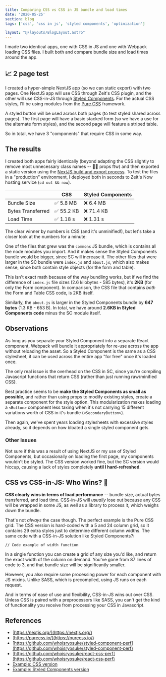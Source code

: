 ```yaml
---
title: Comparing CSS vs CSS in JS bundle and load times
date: '2020-05-25'
section: blog
tags: ['css', 'css in js', 'styled components', 'optimization']

layout: "@/layouts/BlogLayout.astro"
---
```


I made two identical apps, one with CSS in JS and one with Webpack loading CSS files. I built both and compare bundle size and load times around the app.

## 📈 2 page test

I created a hyper-simple NextJS app (so we can static export) with two pages. One NextJS app will use CSS through Zeit's CSS plugin, and the other will use CSS-in-JS through [Styled Components](https://styled-components.com/). For the actual CSS styles, I'll be using modules from the [Pure CSS](http://purecss.io/) framework.

A styled button will be used across both pages (to test styled shared across pages). The first page will have a basic stacked form (so we have a use for the alternate form styles), and the second page will feature a striped table.

So in total, we have 3 "components" that require CSS in some way.

## The results

I created both apps fairly identically (beyond adapting the CSS slightly to remove most unnecessary class names -- 🤹‍♀️ props ftw) and then exported a static version using the [NextJS build and export process](https://nextjs.org/docs/#usage). To test the files in a "production" environment, I deployed both in seconds to Zeit's Now hosting service (`cd out && now`).

|                   | CSS        | Styled Components |
| ----------------- | ---------- | ----------------- |
| Bundle Size       | ✅ 5.8 MB  | ❌ 6.4 MB         |
| Bytes Transferred | ✅ 55.2 KB | ❌ 71.4 KB        |
| Load Time         | ✅ 1.18 s  | ❌ 1.31 s         |

The clear winner by numbers is CSS (and it's unminified!), but let's take a closer look at the numbers for a minute:

One of the files that grew was the `commons` JS bundle, which is contains all the node modules you import. And it makes sense the Styled Components bundle would be bigger, since SC will increase it. The other files that were larger in the SC bundle were `index.js` and `about.js`, which also makes sense, since both contain style objects (for the form and table).

This isn't exact math because of the way bundling works, but if we find the difference of `index.js` file sizes (2.6 kilobytes - 585 bytes), it's **2KB** (for only the Form component). In comparison, the CSS file that contains _both_ the Form and Table CSS code, is 2KB itself.

Similarly, the `about.js` is larger in the Styled Components bundle by **647 bytes** (1.3 KB - 653 B). In total, we have around **2.6KB in Styled Components code** minus the SC module itself.

## Observations

As long as you separate your Styled Component into a separate React component, Webpack will bundle it appropriately for re-use across the app without reloading the asset. So a Styled Component is the same as a CSS stylesheet, it can be used across the entire app "for free" once it's loaded once.

The only real issue is the overhead on the CSS in SC, since you're compiling Javascript functions that return CSS (rather than just running raw/minified CSS).

Best practice seems to be **make the Styled Components as small as possible**, and rather than using props to modify existing styles, create a separate component for the style option. This modularization makes loading a `<Button>` component less taxing when it's not carrying 15 different variations worth of CSS in it's bundle (`<SecondaryButton>`).

Then again, we've spent years loading stylesheets with excessive styles already, so it depends on how bloated a single styled component gets.

### Other Issues

Not sure if this was a result of using NextJS or my use of Styled Components, but occasionally on loading the first page, my components wouldn't be styled. The CSS version worked fine, but the SC version would hiccup, causing a lack of styles completely **until I hard-refreshed**.

## CSS vs CSS-in-JS: Who Wins? 🥊

**CSS clearly wins in terms of load performance** -- bundle size, actual bytes transferred, and load time. CSS-in-JS will _usually_ lose out because any CSS will be wrapped in some JS, as well as a library to process it, which weighs down the bundle.

That's not _always_ the case though. The perfect example is the Pure CSS grid. The CSS version is hard-coded with a 5 and 24 column grid, so it contains 29 extra styles just to determine different column widths. The same code with a CSS-in-JS solution like Styled Components?:

```
// Code example of width function
```

In a single function you can create a grid of any size you'd like, and return the exact width of the column on demand. You've gone from 87 lines of code to 3, and that bundle size will be significantly smaller.

However, you also require some processing power for each component with JS mixins. Unlike SASS, which is precompiled, using JS runs on each request.

And in terms of ease of use and flexibility, CSS-in-JS wins out over CSS. Unless CSS is paired with a preprocessors like SASS, you can't get the kind of functionality you receive from processing your CSS in Javascript.

## References

- [https://nextjs.org/](https://nextjs.org/)
- [https://purecss.io/](https://purecss.io/)
- [https://github.com/whoisryosuke/styled-component-perf](https://github.com/whoisryosuke/styled-component-perf)
- [https://github.com/whoisryosuke/react-css-perf](https://github.com/whoisryosuke/react-css-perf)
- [Example: CSS version](https://out-gicgvvokrg.now.sh/)
- [Example: Styled Components version](https://out-wmqxqvnuge.now.sh/)
